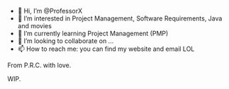 - 👋 Hi, I’m @ProfessorX
- 👀 I’m interested in Project Management, Software Requirements, Java and movies
- 🌱 I’m currently learning Project Management (PMP)
- 💞️ I’m looking to collaborate on ...
- 📫 How to reach me: you can find my website and email LOL

<!---
ProfessorX/ProfessorX is a ✨ special ✨ repository because its `README.md` (this file) appears on your GitHub profile.
You can click the Preview link to take a look at your changes.
--->

From P.R.C. with love.

WIP.
